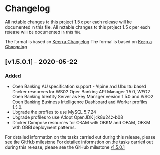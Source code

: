# Changelog
All notable changes to this project 1.5.x per each release will be documented in this file.	All notable changes to this project 1.5.x per each release will be documented in this file.


The format is based on [Keep a Changelog](https://keepachangelog.com/en/1.0.0/)	The format is based on [Keep a Changelog](https://keepachangelog.com/en/1.0.0/)


## [v1.5.0.1] - 2020-05-22


### Added
- Open Banking AU specification support	- Alpine and Ubuntu based Docker resources for WSO2 Open Banking API Manager 1.5.0, WSO2 Open Banking Identity Server 
as Key Manager version 1.5.0 and WSO2 Open Banking Business Intelligence Dashboard and Worker profiles 1.5.0.
- Upgrade the profiles to use MySQL 5.7.24
- Upgrade profiles to use Adopt OpenJDK jdk8u242-b08
- Docker Compose resources for OBAM with OBKM and  OBAM, OBKM with OBBI deployment patterns.


For detailed information on the tasks carried out during this release, please see the GitHub milestone	For detailed information on the tasks carried out during this release, please see the GitHub milestone [v1.5.0.1](https://github.com/wso2/docker-open-banking/milestone/8)